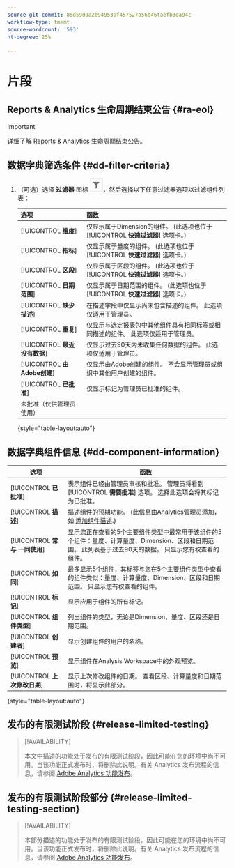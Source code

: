 ```yaml
---
source-git-commit: 85d59d0a2b94953af457527a56d46faefb3ea94c
workflow-type: tm+mt
source-wordcount: '593'
ht-degree: 25%

---
```

# 片段

## Reports &amp; Analytics 生命周期结束公告 {#ra-eol}

>[!IMPORTANT]
>
>详细了解 Reports &amp; Analytics [生命周期结束公告](https://express.adobe.com/page/6WnF8JK6IRDhf/)。

## 数据字典筛选条件 {#dd-filter-criteria}

1. （可选）选择 **过滤器** 图标 ![“数据字典过滤器”图标](/help/analyze/analysis-workspace/components/data-dictionary/assets/data-dictionary-filter-icon.png)，然后选择以下任意过滤器选项以过滤组件列表：

   | 选项 | 函数 |
   |---------|----------|
   | [!UICONTROL **维度**] | 仅显示属于Dimension的组件。 (此选项也位于 [!UICONTROL **快速过滤器**] 选项卡。) |
   | [!UICONTROL **指标**] | 仅显示属于量度的组件。 (此选项也位于 [!UICONTROL **快速过滤器**] 选项卡。) |
   | [!UICONTROL **区段**] | 仅显示属于区段的组件。 (此选项也位于 [!UICONTROL **快速过滤器**] 选项卡。) <!--this is Filters in CJA--> |
   | [!UICONTROL **日期范围**] | 仅显示属于日期范围的组件。 (此选项也位于 [!UICONTROL **快速过滤器**] 选项卡。) |
   | [!UICONTROL **缺少描述**] | 在描述字段中仅显示尚未包含描述的组件。 此选项仅适用于管理员。 |
   | [!UICONTROL **重复**] | 仅显示与选定报表包中其他组件具有相同标签或相同描述的组件。 此选项仅适用于管理员。 |
   | [!UICONTROL **最近没有数据**] | 仅显示过去90天内未收集任何数据的组件。 此选项仅适用于管理员。 |
   | [!UICONTROL **由Adobe创建**] | 仅显示由Adobe创建的组件。 不会显示管理员或组织中其他用户创建的组件。 |
   | [!UICONTROL **已批准**] | 仅显示标记为管理员已批准的组件。 |
   | 未批准（仅供管理员使用） | <!--this is in the requirements doc, but I don't see this in the UI--> |

   {style=&quot;table-layout:auto&quot;}

## 数据字典组件信息 {#dd-component-information}

| 选项 | 函数 |
|---------|----------|
| [!UICONTROL **已批准**] | 表示组件已经由管理员审核和批准。 管理员将看到 [!UICONTROL **需要批准**] 选项。 选择此选项会将其标记为已批准。 |
| [!UICONTROL **描述**] | 描述组件的预期功能。 (此信息由Analytics管理员添加，如 [添加组件描述](/help/analyze/analysis-workspace/components/add-component-descriptions.md).) |
| [!UICONTROL **常与 一同使用**] | 显示您正在查看的5个主要组件类型中最常用于该组件的5个组件：量度、计算量度、Dimension、区段和日期范围。 此列表基于过去90天的数据。 只显示您有权查看的组件。 |
| [!UICONTROL **如同**] | 最多显示5个组件，其标签与您在5个主要组件类型中查看的组件类似：量度、计算量度、Dimension、区段和日期范围。 只显示您有权查看的组件。 |
| [!UICONTROL **标记**] | 显示应用于组件的所有标记。 |
| [!UICONTROL **组件类型**] | 列出组件的类型，无论是Dimension、量度、区段还是日期范围。 |
| [!UICONTROL **创建者**] | 显示创建组件的用户的名称。 |
| [!UICONTROL **预览**] | 显示组件在Analysis Workspace中的外观预览。 |
| [!UICONTROL **上次修改日期**] | 显示上次修改组件的日期。 查看区段、计算量度和日期范围时，将显示此部分。 <!--for CJA, it is displayed for all components--> |

{style=&quot;table-layout:auto&quot;}

## 发布的有限测试阶段 {#release-limited-testing}

>[!AVAILABILITY]
>
>本文中描述的功能处于发布的有限测试阶段，因此可能在您的环境中尚不可用。当该功能正式发布时，将删除此说明。有关 Analytics 发布流程的信息，请参阅 [Adobe Analytics 功能发布](/help/release-notes/releases.md)。

## 发布的有限测试阶段部分 {#release-limited-testing-section}

>[!AVAILABILITY]
>
>本部分描述的功能处于发布的有限测试阶段，因此可能在您的环境中尚不可用。当该功能正式发布时，将删除此说明。有关 Analytics 发布流程的信息，请参阅 [Adobe Analytics 功能发布](/help/release-notes/releases.md)。

